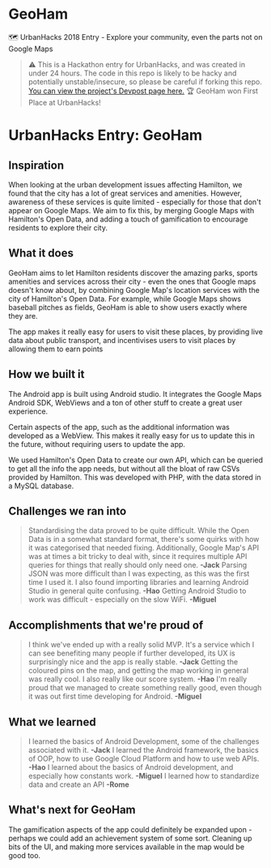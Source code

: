 # GeoHam
🗺️ UrbanHacks 2018 Entry - Explore your community, even the parts not on Google Maps

> ⚠️ This is a Hackathon entry for UrbanHacks, and was created in under 24 hours. The code in this repo is likely to be hacky and potentially unstable/insecure, so please be careful if forking this repo. [You can view the project's Devpost page here.](https://devpost.com/software/geoham)
> 🏆 GeoHam won First Place at UrbanHacks!
# UrbanHacks Entry: GeoHam
## Inspiration
When looking at the urban development issues affecting Hamilton, we found that the city has a lot of great services and amenities. However, awareness of these services is quite limited - especially for those that don't appear on Google Maps. We aim to fix this, by merging Google Maps with Hamilton's Open Data, and adding a touch of gamification to encourage residents to explore their city.

## What it does
GeoHam aims to let Hamilton residents discover the amazing parks, sports amenities and services across their city - even the ones that Google maps doesn't know about, by combining Google Map's location services with the city of Hamilton's Open Data. For example, while Google Maps shows baseball pitches as fields, GeoHam is able to show users exactly where they are.

The app makes it really easy for users to visit these places, by providing live data about public transport, and incentivises users to visit places by allowing them to earn points

## How we built it
The Android app is built using Android studio. It integrates the Google Maps Android SDK, WebViews and a ton of other stuff to create a great user experience.

Certain aspects of the app, such as the additional information was developed as a WebView. This makes it really easy for us to update this in the future, without requiring users to update the app.

We used Hamilton's Open Data to create our own API, which can be queried to get all the info the app needs, but without all the bloat of raw CSVs provided by Hamilton. This was developed with PHP, with the data stored in a MySQL database.


## Challenges we ran into
> Standardising the data proved to be quite difficult. While the Open Data is in a somewhat standard format, there's some quirks with how it was categorised that needed fixing. Additionally, Google Map's API was at times a bit tricky to deal with, since it requires multiple API queries for things that really should only need one. **-Jack**
> Parsing JSON was more difficult than I was expecting, as this was the first time I used it. I also found importing libraries and learning Android Studio in general quite confusing. **-Hao**
> Getting Android Studio to work was difficult - especially on the slow WiFi. **-Miguel**
## Accomplishments that we're proud of
> I think we've ended up with a really solid MVP. It's a service which I can see benefiting many people if further developed, its UX is surprisingly nice and the app is really stable. **-Jack**
> Getting the coloured pins on the map, and getting the map working in general was really cool. I also really like our score system. **-Hao**
> I'm really proud that we managed to create something really good, even though it was out first time developing for Android. **-Miguel**
## What we learned
> I learned the basics of Android Development, some of the challenges associated with it. **-Jack**
> I learned the Android framework, the basics of OOP, how to use Google Cloud Platform and how to use web APIs. **-Hao**
> I learned about the basics of Android development, and especially how constants work. **-Miguel**
> I learned how to standardize data and create an API **-Rome**
## What's next for GeoHam
The gamification aspects of the app could definitely be expanded upon - perhaps we could add an achievement system of some sort. Cleaning up bits of the UI, and making more services available in the map would be good too.
